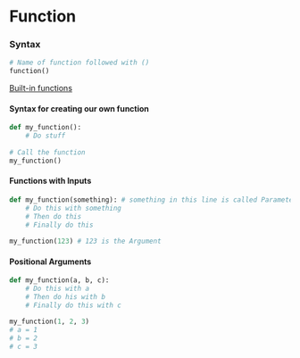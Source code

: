 # Function

### Syntax

```python
# Name of function followed with ()
function()
```

[Built-in functions](https://docs.python.org/3/library/functions.html)

#### Syntax for creating our own function

```python
def my_function():
    # Do stuff
    
# Call the function
my_function()
```

#### Functions with Inputs

```python
def my_function(something): # something in this line is called Parameter
    # Do this with something
    # Then do this
    # Finally do this
    
my_function(123) # 123 is the Argument
```

#### Positional Arguments

```python
def my_function(a, b, c):
    # Do this with a
    # Then do his with b
    # Finally do this with c

my_function(1, 2, 3)
# a = 1
# b = 2
# c = 3
```

